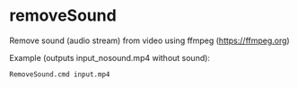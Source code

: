 # removeSound

Remove sound (audio stream) from video using ffmpeg (https://ffmpeg.org)

Example (outputs input_nosound.mp4 without sound):
```
RemoveSound.cmd input.mp4
```
